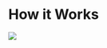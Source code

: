 # How it Works

![](https://drive.google.com/file/d/1MZhqL06Q98X9-P-rTyEOHEeOYd3dhUkC/view?usp=sharing)
